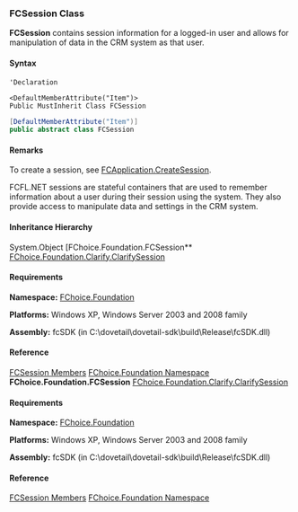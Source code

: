 ### FCSession Class

**FCSession** contains session information for a logged-in user and allows for manipulation of data in the CRM system as that user.

#### Syntax

```vbnet
'Declaration

<DefaultMemberAttribute("Item")>
Public MustInherit Class FCSession
```

```csharp
[DefaultMemberAttribute("Item")]
public abstract class FCSession
```

#### Remarks

To create a session, see [FCApplication.CreateSession](fcSDK~FChoice.Foundation.Clarify.ClarifyApplication~CreateSession.md).

FCFL.NET sessions are stateful containers that are used to remember information about a user during their session using the system. They also provide access to manipulate data and settings in the CRM system.

#### Inheritance Hierarchy

System.Object
[FChoice.Foundation.FCSession**
[FChoice.Foundation.Clarify.ClarifySession](fcSDK~FChoice.Foundation.Clarify.ClarifySession.md)

#### Requirements

**Namespace:** [FChoice.Foundation](fcSDK~FChoice.Foundation_namespace.md)

**Platforms:** Windows XP, Windows Server 2003 and 2008 family

**Assembly:** fcSDK (in C:\\dovetail\\dovetail-sdk\\build\\Release\\fcSDK.dll)

#### Reference

[FCSession Members](fcSDK~FChoice.Foundation.FCSession_members.md)
[FChoice.Foundation Namespace](fcSDK~FChoice.Foundation_namespace.md)
**FChoice.Foundation.FCSession**
[FChoice.Foundation.Clarify.ClarifySession](fcSDK~FChoice.Foundation.Clarify.ClarifySession.md)

#### Requirements

**Namespace:** [FChoice.Foundation](fcSDK~FChoice.Foundation_namespace.md)

**Platforms:** Windows XP, Windows Server 2003 and 2008 family

**Assembly:** fcSDK (in C:\\dovetail\\dovetail-sdk\\build\\Release\\fcSDK.dll)

#### Reference

[FCSession Members](fcSDK~FChoice.Foundation.FCSession_members.md)
[FChoice.Foundation Namespace](fcSDK~FChoice.Foundation_namespace.md)
